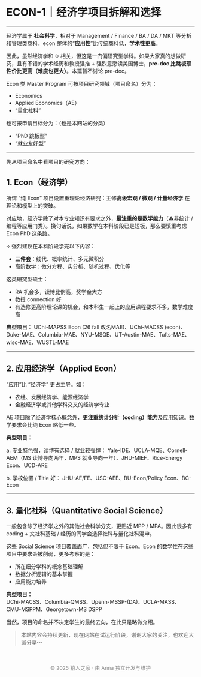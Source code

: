 # ECON-1｜经济学项目拆解和选择

---


经济学属于 **社会科学**，相对于 Management / Finance / BA / DA / MKT 等分析和管理类商科，econ 整体的“**应用性**”比传统商科低，**学术性更高**。

因此，虽然经济学和 ⟐ 相关，但这是一门偏研究型学科。如果大家真的想做研究，且有不错的学术经历和教授强推 + 强烈意愿读美国博士，**pre-doc 比跳板硕性价比更高（难度也更大）**。本篇暂不讨论 pre-doc。

Econ 类 Master Program 可按项目研究领域（项目命名）分为：
- Economics
- Applied Economics（AE）
- “量化社科”

也可按申请目标分为：（也是本网站的分类）
- “PhD 跳板型”
- “就业友好型”

---

先从项目命名中看项目的研究方向：

## 1. Econ（经济学）

所谓 “纯 Econ” 项目设置重理论经济研究：主修**高级宏观 / 微观 / 计量经济学** 在理论和模型上的突破。

对应地，经济学除了对本专业知识有要求之外，**最注重的是数学能力**（⚠️非统计 / 编程等应用门类）。换句话说，如果数学在本科阶段已是短板，那么要慎重考虑 Econ PhD 这条路。

⟢ 强烈建议在本科阶段学完以下内容：
- **三件套**：线代、概率统计、多元微积分
- 高阶数学：微分方程、实分析、随机过程、优化等

这类研究型硕士：
- RA 机会多，读博比例高，奖学金大方
- 教授 connection 好
- 有选修更高阶理论课的机会，和本科生一起上的应用课程要求不多，数学难度高

**典型项目**：
UChi-MAPSS Econ (26 fall 改名MAE)、UChi-MACSS (econ)、Duke-MAE、Columbia-MAE、NYU-MSQE、UT-Austin-MAE、Tufts-MAE、wisc-MAE、WUSTL-MAE

---

## 2. 应用经济学（Applied Econ）

“应用”比 “经济学” 更占主导。如：
- 农经、发展经济学、能源经济学
- 金融经济学或其他学科交叉的经济学专业

AE 项目除了经济学核心概念外，**更注重统计分析（coding）能力**及应用知识。数学要求会比纯 Econ 略低一些。

**典型项目：**

a. 专业特色强，读博有选择 / 就业较强悍：
Yale-IDE、UCLA-MQE、Cornell-AEM（MS 读博导向两年，MPS 就业导向一年）、JHU-MIEF、Rice-Energy Econ、UCD-ARE

b. 学校位置 / Title 好：
JHU-AE/FE、USC-AEE、BU-Econ/Policy Econ、BC-Econ

---

## 3. 量化社科（Quantitative Social Science）

一般包含除了经济学之外的其他社会科学分支，更贴近 MPP / MPA。因此很多有 coding + 文社科基础 / 经历的同学会选择社科与量化社科混申。

这些 Social Science 项目覆盖面广，包括但不限于 Econ。Econ 的数学性在这些项目中要求会被削弱，更多考察的是：
- 所在细分学科的概念基础理解
- 数据分析逻辑的基本掌握
- 应用能力培养

**典型项目：**  
UChi-MACSS、Columbia-QMSS、Upenn-MSSP-(DA)、UCLA-MASS、CMU-MSPPM、Georgetown-MS DSPP

当然，项目的命名并不决定学生的最终去向，在此只是略做介绍。

> 本站内容会持续更新，现在网站在试运行阶段，谢谢大家的关注，也欢迎大家分享～


<p style="font-size: 0.85rem; color: #888; text-align: center; margin-top: 3rem;">
© 2025 猿人之家 · 由 Anna 独立开发与维护 
</p>

